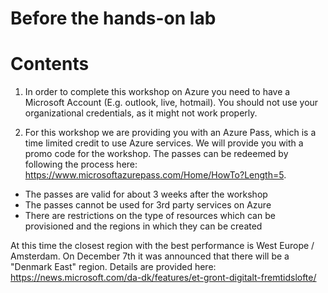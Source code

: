 # Before the hands-on lab

# Contents

1. In order to complete this workshop on Azure you need to have a Microsoft Account (E.g. outlook, live, hotmail). You should not use your organizational credentials, as it might not work properly.

2. For this workshop we are providing you with an Azure Pass, which is a time limited credit to use Azure services. We will provide you with a promo code for the workshop. The passes can be redeemed by following the process here: https://www.microsoftazurepass.com/Home/HowTo?Length=5. 

- The passes are valid for about 3 weeks after the workshop
- The passes cannot be used for 3rd party services on Azure 
- There are restrictions on the type of resources which can be provisioned and the regions in which they can be created

At this time the closest region with the best performance is West Europe / Amsterdam. On December 7th it was announced that there will be a "Denmark East" region. Details are provided here: https://news.microsoft.com/da-dk/features/et-gront-digitalt-fremtidslofte/



